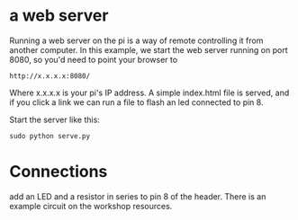 # a web server

Running a web server on the pi is a way of remote controlling it from another computer. In this example, we start the web server running on port 8080, so you'd need to point your browser to

    http://x.x.x.x:8080/

Where x.x.x.x is your pi's IP address. A simple index.html file is served, and if you click a link we can run a file to flash an led connected to pin 8.

Start the server like this:

    sudo python serve.py

# Connections

add an LED and a resistor in series to pin 8 of the header. There is an example circuit on the workshop resources.
